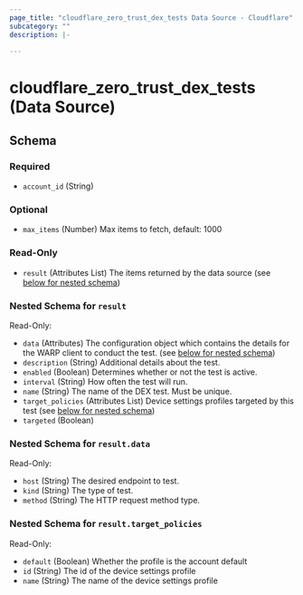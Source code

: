 ```yaml
---
page_title: "cloudflare_zero_trust_dex_tests Data Source - Cloudflare"
subcategory: ""
description: |-
  
---
```


# cloudflare_zero_trust_dex_tests (Data Source)




<!-- schema generated by tfplugindocs -->
## Schema

### Required

- `account_id` (String)

### Optional

- `max_items` (Number) Max items to fetch, default: 1000

### Read-Only

- `result` (Attributes List) The items returned by the data source (see [below for nested schema](#nestedatt--result))

<a id="nestedatt--result"></a>
### Nested Schema for `result`

Read-Only:

- `data` (Attributes) The configuration object which contains the details for the WARP client to conduct the test. (see [below for nested schema](#nestedatt--result--data))
- `description` (String) Additional details about the test.
- `enabled` (Boolean) Determines whether or not the test is active.
- `interval` (String) How often the test will run.
- `name` (String) The name of the DEX test. Must be unique.
- `target_policies` (Attributes List) Device settings profiles targeted by this test (see [below for nested schema](#nestedatt--result--target_policies))
- `targeted` (Boolean)

<a id="nestedatt--result--data"></a>
### Nested Schema for `result.data`

Read-Only:

- `host` (String) The desired endpoint to test.
- `kind` (String) The type of test.
- `method` (String) The HTTP request method type.


<a id="nestedatt--result--target_policies"></a>
### Nested Schema for `result.target_policies`

Read-Only:

- `default` (Boolean) Whether the profile is the account default
- `id` (String) The id of the device settings profile
- `name` (String) The name of the device settings profile


